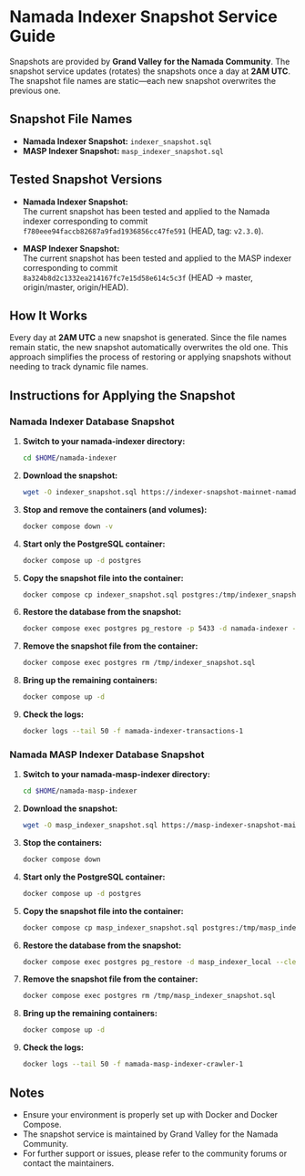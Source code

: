 # Namada Indexer Snapshot Service Guide

Snapshots are provided by **Grand Valley for the Namada Community**. The snapshot service updates (rotates) the snapshots once a day at **2AM UTC**. The snapshot file names are static—each new snapshot overwrites the previous one.

## Snapshot File Names

- **Namada Indexer Snapshot:** `indexer_snapshot.sql`
- **MASP Indexer Snapshot:** `masp_indexer_snapshot.sql`

## Tested Snapshot Versions

- **Namada Indexer Snapshot:**  
  The current snapshot has been tested and applied to the Namada indexer corresponding to commit  
  `f780eee94faccb82687a9fad1936856cc47fe591` (HEAD, tag: `v2.3.0`).

- **MASP Indexer Snapshot:**  
  The current snapshot has been tested and applied to the MASP indexer corresponding to commit  
  `8a324b8d2c1332ea214167fc7e15d58e614c5c3f` (HEAD -> master, origin/master, origin/HEAD).

## How It Works

Every day at **2AM UTC** a new snapshot is generated. Since the file names remain static, the new snapshot automatically overwrites the old one. This approach simplifies the process of restoring or applying snapshots without needing to track dynamic file names.

## Instructions for Applying the Snapshot

### Namada Indexer Database Snapshot

1. **Switch to your namada-indexer directory:**
   ```bash
   cd $HOME/namada-indexer
   ```

2. **Download the snapshot:**
   ```bash
   wget -O indexer_snapshot.sql https://indexer-snapshot-mainnet-namada.grandvalleys.com/indexer_snapshot.sql
   ```

3. **Stop and remove the containers (and volumes):**
   ```bash
   docker compose down -v
   ```

4. **Start only the PostgreSQL container:**
   ```bash
   docker compose up -d postgres
   ```

5. **Copy the snapshot file into the container:**
   ```bash
   docker compose cp indexer_snapshot.sql postgres:/tmp/indexer_snapshot.sql
   ```

6. **Restore the database from the snapshot:**
   ```bash
   docker compose exec postgres pg_restore -p 5433 -d namada-indexer --clean /tmp/indexer_snapshot.sql --verbose
   ```

7. **Remove the snapshot file from the container:**
   ```bash
   docker compose exec postgres rm /tmp/indexer_snapshot.sql
   ```

8. **Bring up the remaining containers:**
   ```bash
   docker compose up -d
   ```

9. **Check the logs:**
   ```bash
   docker logs --tail 50 -f namada-indexer-transactions-1
   ```

### Namada MASP Indexer Database Snapshot

1. **Switch to your namada-masp-indexer directory:**
   ```bash
   cd $HOME/namada-masp-indexer
   ```

2. **Download the snapshot:**
   ```bash
   wget -O masp_indexer_snapshot.sql https://masp-indexer-snapshot-mainnet-namada.grandvalleys.com/masp_indexer_snapshot.sql
   ```

3. **Stop the containers:**
   ```bash
   docker compose down
   ```

4. **Start only the PostgreSQL container:**
   ```bash
   docker compose up -d postgres
   ```

5. **Copy the snapshot file into the container:**
   ```bash
   docker compose cp masp_indexer_snapshot.sql postgres:/tmp/masp_indexer_snapshot.sql
   ```

6. **Restore the database from the snapshot:**
   ```bash
   docker compose exec postgres pg_restore -d masp_indexer_local --clean /tmp/masp_indexer_snapshot.sql --verbose
   ```

7. **Remove the snapshot file from the container:**
   ```bash
   docker compose exec postgres rm /tmp/masp_indexer_snapshot.sql
   ```

8. **Bring up the remaining containers:**
   ```bash
   docker compose up -d
   ```

9. **Check the logs:**
   ```bash
   docker logs --tail 50 -f namada-masp-indexer-crawler-1
   ```

## Notes

- Ensure your environment is properly set up with Docker and Docker Compose.
- The snapshot service is maintained by Grand Valley for the Namada Community.
- For further support or issues, please refer to the community forums or contact the maintainers.